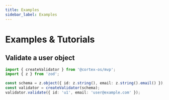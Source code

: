 ```yaml
---
title: Examples
sidebar_label: Examples
---
```


# Examples & Tutorials

## Validate a user object

```typescript
import { createValidator } from '@cortex-os/mvp';
import { z } from 'zod';

const schema = z.object({ id: z.string(), email: z.string().email() });
const validator = createValidator(schema);
validator.validate({ id: 'u1', email: 'user@example.com' });

```